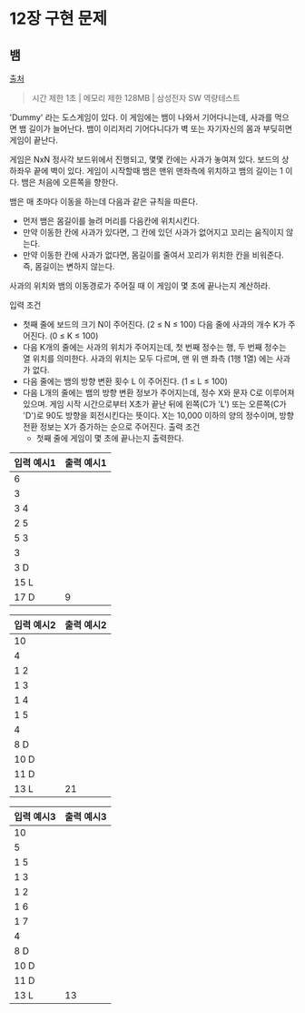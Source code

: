 # 12장 구현 문제

## 뱀


[출처](https://www.acmicpc.net/problem/3190)

 > 시간 제한 1초 | 메모리 제한 128MB | 삼성전자 SW 역량테스트  
 

'Dummy' 라는 도스게임이 있다. 이 게임에는 뱀이 나와서 기어다니는데, 사과를 먹으면 뱀 길이가 늘어난다. 뱀이 이리저리 기어다니다가 벽 또는 자기자신의 몸과 부딪히면 게임이 끝난다.

게임은 NxN 정사각 보드위에서 진행되고, 몇몇 칸에는 사과가 놓여져 있다. 보드의 상하좌우 끝에 벽이 있다. 게임이 시작할때 뱀은 맨위 맨좌측에 위치하고 뱀의 길이는 1 이다. 뱀은 처음에 오른쪽을 향한다.

뱀은 매 초마다 이동을 하는데 다음과 같은 규칙을 따른다.

- 먼저 뱀은 몸길이를 늘려 머리를 다음칸에 위치시킨다.
- 만약 이동한 칸에 사과가 있다면, 그 칸에 있던 사과가 없어지고 꼬리는 움직이지 않는다.
- 만약 이동한 칸에 사과가 없다면, 몸길이를 줄여서 꼬리가 위치한 칸을 비워준다. 즉, 몸길이는 변하지 않는다.

사과의 위치와 뱀의 이동경로가 주어질 때 이 게임이 몇 초에 끝나는지 계산하라.

입력 조건 
 - 첫째 줄에 보드의 크기 N이 주어진다. (2 ≤ N ≤ 100) 다음 줄에 사과의 개수 K가 주어진다. (0 ≤ K ≤ 100)
 - 다음 K개의 줄에는 사과의 위치가 주어지는데, 첫 번째 정수는 행, 두 번째 정수는 열 위치를 의미한다. 사과의 위치는 모두 다르며, 맨 위 맨 좌측 (1행 1열) 에는 사과가 없다.
 - 다음 줄에는 뱀의 방향 변환 횟수 L 이 주어진다. (1 ≤ L ≤ 100)
 - 다음 L개의 줄에는 뱀의 방향 변환 정보가 주어지는데,  정수 X와 문자 C로 이루어져 있으며. 게임 시작 시간으로부터 X초가 끝난 뒤에 왼쪽(C가 'L') 또는 오른쪽(C가 'D')로 90도 방향을 회전시킨다는 뜻이다. 
X는 10,000 이하의 양의 정수이며, 방향 전환 정보는 X가 증가하는 순으로 주어진다.
 출력 조건
   - 첫째 줄에 게임이 몇 초에 끝나는지 출력한다.
  
  
  | 입력 예시1 | 출력 예시1 |
| ----------|-----------|
|6||
|3||
|3 4||
|2 5||
|5 3||
|3||
|3 D||
|15 L||
|17 D|9|

  | 입력 예시2 | 출력 예시2| 
| ----------|-----------|
|10||
|4||
|1 2||
|1 3||
|1 4||
|1 5||
|4||
|8 D||
|10 D||
|11 D||
|13 L|21|

  | 입력 예시3 | 출력 예시3| 
| ----------|-----------|
|10||
|5||
|1 5||
|1 3||
|1 2||
|1 6||
|1 7||
|4||
|8 D||
|10 D||
|11 D||
|13 L|13|
 
